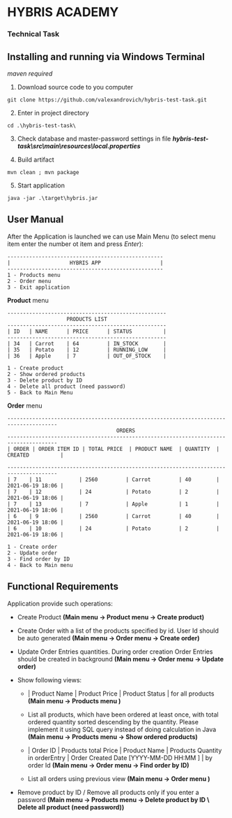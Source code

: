 # HYBRIS ACADEMY
### Technical Task

## Installing and running via Windows Terminal

*maven required*

1. Download source code to you computer
```
git clone https://github.com/valexandrovich/hybris-test-task.git
```
2. Enter in project directory
```
cd .\hybris-test-task\
```

3. Check database and master-password settings in file ***hybris-test-task\src\main\resources\local.properties***

4. Build artifact
```
mvn clean ; mvn package
```
5. Start application 
```
java -jar .\target\hybris.jar
```

## User Manual
After the Application is launched we can use Main Menu (to select menu item enter the number ot item and press *Enter*):
```
--------------------------------------------------
|                   HYBRIS APP                   |
--------------------------------------------------
1 - Products menu
2 - Order menu
3 - Exit application
``` 
**Product** menu 
```
---------------------------------------------------
                   PRODUCTS LIST
---------------------------------------------------
| ID   | NAME      | PRICE      | STATUS          |
---------------------------------------------------
| 34   | Carrot    | 64         | IN_STOCK        |
| 35   | Potato    | 12         | RUNNING_LOW     |
| 36   | Apple     | 7          | OUT_OF_STOCK    |

1 - Create product
2 - Show ordered products
3 - Delete product by ID
4 - Delete all product (need password)
5 - Back to Main Menu
```
**Order** menu
```
--------------------------------------------------------------------------------------
                                   ORDERS
--------------------------------------------------------------------------------------
| ORDER | ORDER ITEM ID | TOTAL PRICE  | PRODUCT NAME  | QUANTITY  | CREATED          |

--------------------------------------------------------------------------------------
| 7    | 11            | 2560         | Carrot         | 40        | 2021-06-19 18:06 |
| 7    | 12            | 24           | Potato         | 2         | 2021-06-19 18:06 |
| 7    | 13            | 7            | Apple          | 1         | 2021-06-19 18:06 |
| 6    | 9             | 2560         | Carrot         | 40        | 2021-06-19 18:06 |
| 6    | 10            | 24           | Potato         | 2         | 2021-06-19 18:06 |

1 - Create order
2 - Update order
3 - Find order by ID
4 - Back to Main menu
```

## Functional Requirements
Application  provide such operations:
* Create Product **(Main menu -> Product menu -> Create product)**
* Create Order with a list of the products specified by id. User Id should be auto generated **(Main menu -> Order menu -> Create order)**
* Update Order Entries quantities. During order creation Order Entries should be created 
in background **(Main menu -> Order menu -> Update order)**
* Show following views:

    *  | Product Name | Product Price | Product Status | for all products **(Main menu -> Products menu )**

    * List all products, which have been ordered at least once, with total ordered
quantity sorted descending by the quantity. Please implement it using SQL
query instead of doing calculation in Java **(Main menu -> Products menu -> Show ordered products)**

    * | Order ID | Products total Price | Product Name | Products Quantity in orderEntry
| Order Created Date [YYYY-MM-DD HH:MM ] | by order Id **(Main menu -> Order menu -> Find order by ID)**

    * List all orders using previous view **(Main menu -> Order menu )**

* Remove product by ID / Remove all products only if you enter a password **(Main menu -> Products menu -> Delete product by ID \ Delete all product (need password))**

